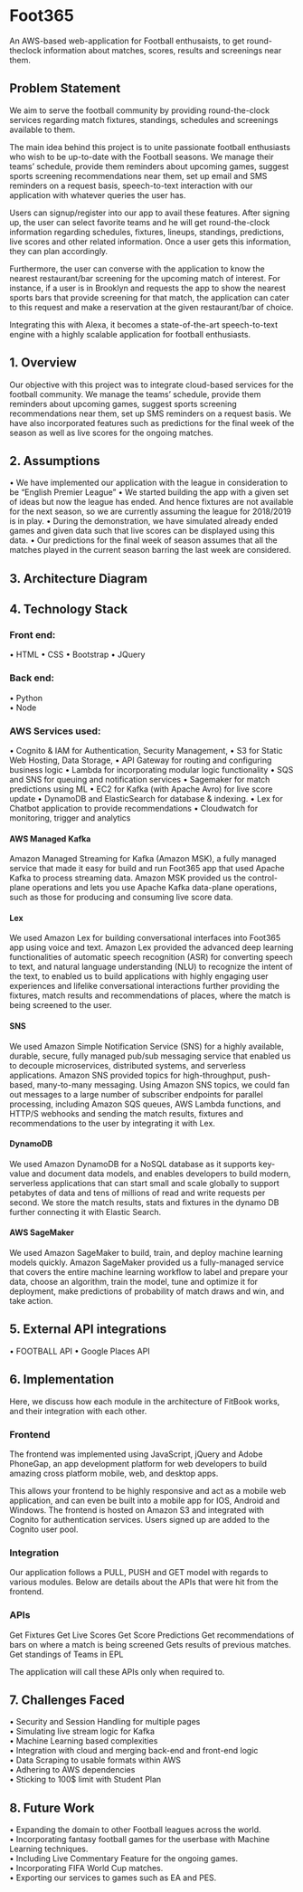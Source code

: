 # Foot365
An AWS-based web-application for Football enthusaists, to get round-theclock information about matches, scores, results and screenings near them.

## Problem Statement
We aim to serve the football community by providing round-the-clock services regarding match fixtures, standings, schedules and screenings available to them.

The main idea behind this project is to unite passionate football enthusiasts who wish to be up-to-date with the Football seasons. We manage their teams’ schedule, provide them reminders about upcoming games, suggest sports screening recommendations near them, set up email and SMS reminders on a request basis, speech-to-text interaction with our application with whatever queries the user has.

Users can signup/register into our app to avail these features. After signing up, the user can select favorite teams and he will get round-the-clock information regarding schedules, fixtures, lineups, standings, predictions, live scores and other related information. Once a user gets this information, they can plan accordingly. 

Furthermore, the user can converse with the application to know the nearest restaurant/bar screening for the upcoming match of interest. For instance, if a user is in Brooklyn and requests the app to show the nearest sports bars that provide screening for that match, the application can cater to this request and make a reservation at the given restaurant/bar of choice.

Integrating this with Alexa, it becomes a state-of-the-art speech-to-text engine with a highly scalable application for football enthusiasts.
 
## 1.	Overview
Our objective with this project was to integrate cloud-based services for the football community.
We manage the teams’ schedule, provide them reminders about upcoming games, suggest sports screening recommendations near them, set up SMS reminders on a request basis.
We have also incorporated features such as predictions for the final week of the season as well as live scores for the ongoing matches.

## 2.	Assumptions
•	We have implemented our application with the league in consideration to be “English Premier League”
•	We started building the app with a given set of ideas but now the league has ended. And hence fixtures are not available for the next season, so we are currently assuming the league for 2018/2019 is in play.
•	During the demonstration, we have simulated already ended games and given data such that live scores can be displayed using this data.
•	Our predictions for the final week of season assumes that all the matches played in the current season barring the last week are considered.

## 3.	Architecture Diagram

 



## 4.	Technology Stack
### Front end:
•	HTML
•	CSS
•	Bootstrap
•	JQuery

### Back end:
•	Python<br>
•	Node<br>

### AWS Services used:
•	Cognito & IAM for Authentication, Security Management,
•	S3 for Static Web Hosting, Data Storage,
•	API Gateway for routing and configuring business logic
•	Lambda for incorporating modular logic functionality
•	SQS and SNS for queuing and notification services
•	Sagemaker for match predictions using ML
•	EC2 for Kafka (with Apache Avro) for live score update
•	DynamoDB and ElasticSearch for database & indexing.
•	Lex for Chatbot application to provide recommendations
•	Cloudwatch for monitoring, trigger and analytics

#### AWS Managed Kafka
Amazon Managed Streaming for Kafka (Amazon MSK), a fully managed service that made it easy for build and run Foot365 app that used Apache Kafka to process streaming data. Amazon MSK provided us the control-plane operations and lets you use Apache Kafka data-plane operations, such as those for producing and consuming live score data.

 

 

#### Lex
We used Amazon Lex for building conversational interfaces into Foot365 app using voice and text. Amazon Lex provided the advanced deep learning functionalities of automatic speech recognition (ASR) for converting speech to text, and natural language understanding (NLU) to recognize the intent of the text, to enabled us to build applications with highly engaging user experiences and lifelike conversational interactions further providing the fixtures, match results and recommendations of places, where the match is being screened to the user.
 

#### SNS
We used Amazon Simple Notification Service (SNS) for a highly available, durable, secure, fully managed pub/sub messaging service that enabled us to decouple microservices, distributed systems, and serverless applications. Amazon SNS provided topics for high-throughput, push-based, many-to-many messaging. Using Amazon SNS topics, we could fan out messages to a large number of subscriber endpoints for parallel processing, including Amazon SQS queues, AWS Lambda functions, and HTTP/S webhooks and sending the match results, fixtures and recommendations to the user by integrating it with Lex.

 

#### DynamoDB
We used Amazon DynamoDB for a NoSQL database as it supports key-value and document data models, and enables developers to build modern, serverless applications that can start small and scale globally to support petabytes of data and tens of millions of read and write requests per second. We store the match results, stats and fixtures in the dynamo DB further connecting it with Elastic Search.

#### AWS SageMaker
We used Amazon SageMaker to build, train, and deploy machine learning models quickly. Amazon SageMaker provided us a fully-managed service that covers the entire machine learning workflow to label and prepare your data, choose an algorithm, train the model, tune and optimize it for deployment, make predictions of probability of match draws and win, and take action.

 

 




## 5.	External API integrations
•	FOOTBALL API 
•	Google Places API

## 6.	Implementation
Here, we discuss how each module in the architecture of FitBook works, and their
integration with each other.

### Frontend
The frontend was implemented using JavaScript, jQuery and Adobe PhoneGap, an app
development platform for web developers to build amazing cross platform mobile,
web, and desktop apps.

This allows your frontend to be highly responsive and act as a mobile web application, and can even be built into a mobile app for IOS, Android and Windows.
The frontend is hosted on Amazon S3 and integrated with Cognito for authentication services. Users signed up are added to the Cognito user pool. 
 


### Integration
Our application follows a PULL, PUSH and GET model with regards to various modules. Below are details about the APIs that were hit from the frontend.

### APIs
Get Fixtures
Get Live Scores
Get Score Predictions
Get recommendations of bars on where a match is being screened
Gets results of previous matches.
Get standings of Teams in EPL

 

The application will call these APIs only when required to.



## 7.	Challenges Faced

•	Security and Session Handling for multiple pages<br>
•	Simulating live stream logic for Kafka<br>
•	Machine Learning based complexities<br>
•	Integration with cloud and merging back-end and front-end logic<br>
•	Data Scraping to usable formats within AWS<br>
•	Adhering to AWS dependencies<br>
•	Sticking to 100$ limit with Student Plan<br>

## 8.	Future Work
•	Expanding the domain to other Football leagues across the world.<br>
•	Incorporating fantasy football games for the userbase with Machine Learning techniques.<br>
•	Including Live Commentary Feature for the ongoing games.<br>
•	Incorporating FIFA World Cup matches.<br>
•	Exporting our services to games such as EA and PES.<br>
